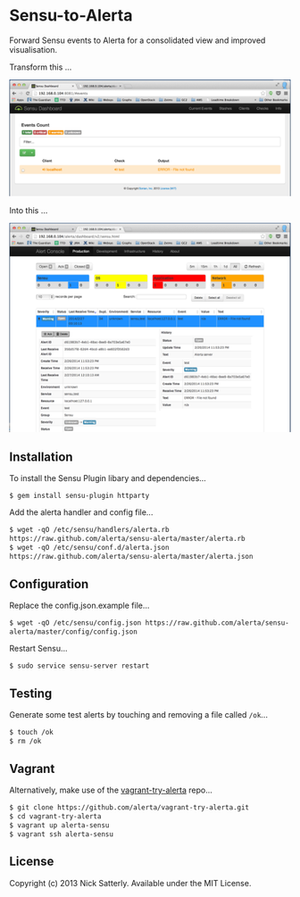 Sensu-to-Alerta
===============

Forward Sensu events to Alerta for a consolidated view and improved visualisation.

Transform this ...

![sensu](/docs/images/sensu.png?raw=true)

Into this ...

![alerta](/docs/images/alerta.png?raw=true)


Installation
------------

To install the Sensu Plugin libary and dependencies...

    $ gem install sensu-plugin httparty

Add the alerta handler and config file...

    $ wget -qO /etc/sensu/handlers/alerta.rb https://raw.github.com/alerta/sensu-alerta/master/alerta.rb
    $ wget -qO /etc/sensu/conf.d/alerta.json https://raw.github.com/alerta/sensu-alerta/master/alerta.json

Configuration
-------------

Replace the config.json.example file...

    $ wget -qO /etc/sensu/config.json https://raw.github.com/alerta/sensu-alerta/master/config/config.json

Restart Sensu...
    
    $ sudo service sensu-server restart


Testing
-------

Generate some test alerts by touching and removing a file called `/ok`...

    $ touch /ok
    $ rm /ok

Vagrant
-------

Alternatively, make use of the [vagrant-try-alerta](https://github.com/alerta/vagrant-try-alerta) repo...

    $ git clone https://github.com/alerta/vagrant-try-alerta.git
    $ cd vagrant-try-alerta
    $ vagrant up alerta-sensu
    $ vagrant ssh alerta-sensu

License
-------

Copyright (c) 2013 Nick Satterly. Available under the MIT License.

